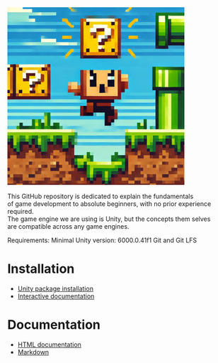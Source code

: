 <img src="Documentation/img/building_blocks_intro.webp" alt="game dev building blocks" height="400"/>

This GitHub repository is dedicated to explain the fundamentals   
of game development to absolute beginners, with no prior experience required.   
The game engine we are using is Unity, but the concepts them selves  
are compatible across any game engines.

Requirements:
Minimal Unity version: 6000.0.41f1
Git and Git LFS

# Installation

- [Unity package installation](MkDocs~/installation/unity_upm_installation.md)
- [Interactive documentation](MkDocs~/installation/unity_interactive_documentation.md)

# Documentation

- [HTML documentation](Documentation~/index.html)
- [Markdown](MkDocs~/index.md)